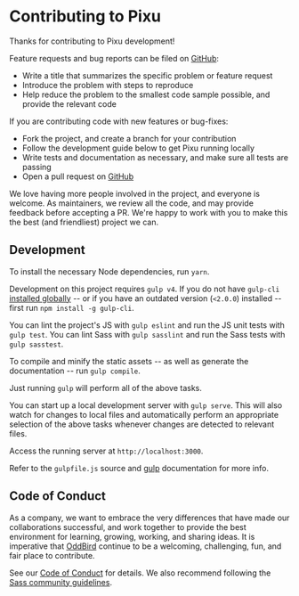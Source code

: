 # Contributing to Pixu

Thanks for contributing to Pixu development!

Feature requests and bug reports
can be filed on [GitHub][github]:

- Write a title that summarizes the specific problem
  or feature request
- Introduce the problem with steps to reproduce
- Help reduce the problem to the smallest code sample possible,
  and provide the relevant code

[github]: https://github.com/oddbird/sassdoc-theme-pixu/issues

If you are contributing code
with new features or bug-fixes:

- Fork the project, and create a branch for your contribution
- Follow the development guide below to get Pixu running locally
- Write tests and documentation as necessary,
  and make sure all tests are passing
- Open a pull request on [GitHub][github]

We love having more people involved in the project,
and everyone is welcome.
As maintainers, we review all the code,
and may provide feedback before accepting a PR.
We're happy to work with you to make this the best
(and friendliest) project we can.


## Development

To install the necessary Node dependencies, run ``yarn``.

Development on this project requires ``gulp v4``.
If you do not have ``gulp-cli`` [installed globally](https://github.com/gulpjs/gulp/blob/master/docs/getting-started.md#install-the-gulp-command) --
or if you have an outdated version (``<2.0.0``) installed --
first run ``npm install -g gulp-cli``.

You can lint the project's JS with ``gulp eslint``
and run the JS unit tests with ``gulp test``.
You can lint Sass with ``gulp sasslint``
and run the Sass tests with ``gulp sasstest``.

To compile and minify the static assets --
as well as generate the documentation --
run ``gulp compile``.

Just running ``gulp`` will perform all of the above tasks.

You can start up a local development server with ``gulp serve``.
This will also watch for changes to local files
and automatically perform an appropriate selection of the above tasks
whenever changes are detected to relevant files.

Access the running server at ``http://localhost:3000``.

Refer to the ``gulpfile.js`` source and [gulp](http://gulpjs.com/)
documentation for more info.


## Code of Conduct

As a company,
we want to embrace the very differences
that have made our collaborations successful,
and work together to provide the best environment
for learning, growing, working, and sharing ideas.
It is imperative that [OddBird][oddbird] continue to be
a welcoming, challenging, fun, and fair place to contribute.

See our [Code of Conduct][coc] for details.
We also recommend following the [Sass community guidelines][sass].

[oddbird]: http://oddbird.net/
[coc]: http://oddbird.net/conduct/
[sass]: http://sass-lang.com/community-guidelines
